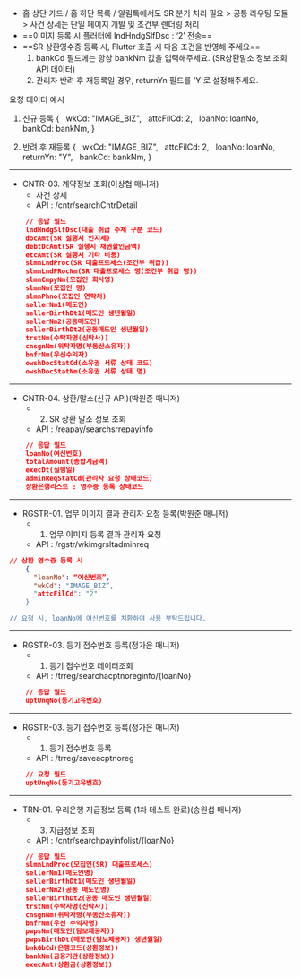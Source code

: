 - 홈 상단 카드 /  홈 하단 목록 / 알림톡에서도 SR 분기 처리 필요 > 공통 라우팅 모듈 > 사건 상세는 단일 페이지 개발 및 조건부 렌더링 처리
- ==이미지 등록 시 플러터에 lndHndgSlfDsc : ‘2’ 전송==
- ==SR 상환영수증 등록 시, Flutter 호출 시 다음 조건을 반영해 주세요==
	1. bankCd 필드에는 항상 bankNm 값을 입력해주세요. (SR상환말소 정보 조회 API 데이터)
	2. 관리자 반려 후 재등록일 경우, returnYn 필드를 'Y'로 설정해주세요.

요청 데이터 예시

1. 신규 등록 
{
  wkCd: "IMAGE_BIZ",
  attcFilCd: 2,
  loanNo: loanNo,
  bankCd: bankNm,
}

2. 반려 후 재등록
{
  wkCd: "IMAGE_BIZ",
  attcFilCd: 2,
  loanNo: loanNo,
  returnYn: "Y",
  bankCd: bankNm,
}


***


- CNTR-03. 계약정보 조회(이상협 매니저)
	- 사건 상세
	- API : /cntr/searchCntrDetail
```json
	// 응답 필드
	lndHndgSlfDsc(대출 취급 주체 구분 코드)
	docAmt(SR 실행시 인지세)
	debtDcAmt(SR 실행시 채권할인금액)
	etcAmt(SR 실행시 기타 비용)
	slmnLndProc(SR 대출프로세스(조건부 취급))
	slmnLndPRocNm(SR 대출프로세스 명(조건부 취급 명))
	slmnCmpyNm(모집인 회사명)
	slmnNm(모집인 명)
	slmnPhno(모집인 연락처) 
	sellerNm1(매도인)
	sellerBirthDt1(매도인 생년월일)
	sellerNm2(공동매도인)
	sellerBirthDt2(공동매도인 생년월일)
	trstNm(수탁자명(신탁사))
	cnsgnNm(위탁자명(부동산소유자))
	bnfrNm(우선수익자)
	owshDocStatCd(소유권 서류 상태 코드)
	owshDocStatNm(소유권 서류 상태 명)
```

***

- CNTR-04. 상환/말소(신규 API)(박원준 매니저)
	- 2. SR 상환 말소 정보 조회
	- API : /reapay/searchsrrepayinfo
```json
	// 응답 필드
	loanNo(여신번호)
	totalAmount(총합계금액)
	execDt(실행일)
	adminReqStatCd(관리자 요청 상태코드)
	상환은행리스트 : 영수증 등록 상태코드
```

  ***

- RGSTR-01. 업무 이미지 결과 관리자 요청 등록(박원준 매니저)
	- 01. 업무 이미지 등록 결과 관리자 요청
	- API : /rgstr/wkimgrsltadminreq
```json
// 상환 영수증 등록 시 
    {
	  "loanNo": “여신번호”,
	  "wkCd": "IMAGE_BIZ”,
	  "attcFilCd": "2"
	}

// 요청 시, loanNo에 여신번호를 치환하여 사용 부탁드립니다.
```

***

- RGSTR-03. 등기 접수번호 등록(정가은  매니저)
	- 01. 등기 접수번호 데이터조회
	- API : /trreg/searchacptnoreginfo/{loanNo}
```json
	// 응답 필드
	uptUnqNo(등기고유번호)
```

***
- RGSTR-03. 등기 접수번호 등록(정가은 매니저)
	- 01. 등기 접수번호 등록
	- API : /trreg/saveacptnoreg
```json
	// 요청 필드
	uptUnqNo(등기고유번호)
```

***

- TRN-01. 우리은행 지급정보 등록 (1차 테스트 완료)(송원섭 매니저)
	- 03. 지급정보 조회
	- API : /cntr/searchpayinfolist/{loanNo}
```json
	// 응답 필드
	slmnLndProc(모집인(SR) 대출프로세스)
	sellerNm1(매도인명)
	sellerBirthDt1(매도인 생년월일)
	sellerNm2(공동 매도인명)
	sellerBirthDt2(공동 매도인 생년월일)
	trstNm(수탁자명(신탁사))
	cnsgnNm(위탁자명(부동산소유자))
	bnfrNm(우선 수익자명)
	pwpsNm(매도인(담보제공자))
	pwpsBirthDt(매도인(담보제공자) 생년월일)
	bnkGbCd(은행코드(상환정보))
	bankNm(금융기관(상환정보))
	execAmt(상환금(상환정보))
```
   